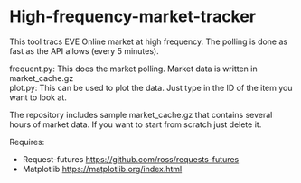 # High-frequency-market-tracker

This tool tracs EVE Online market at high frequency. The polling is done as fast as the API allows (every 5 minutes).

frequent.py: This does the market polling. Market data is written in market_cache.gz  
plot.py: This can be used to plot the data. Just type in the ID of the item you want to look at.

The repository includes sample market_cache.gz that contains several hours of market data. If you want to start from scratch just delete it.

Requires: 
* Request-futures https://github.com/ross/requests-futures
* Matplotlib https://matplotlib.org/index.html
